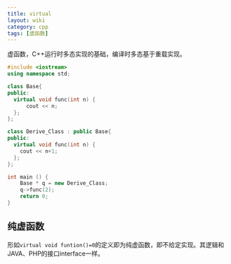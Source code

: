 ```yaml
---
title: virtual
layout: wiki
category: cpp
tags: [虚函数]
---
```


虚函数，C++运行时多态实现的基础，编译时多态基于重载实现。

```cpp
#include <iostream>
using namespace std;

class Base{
public:
  virtual void func(int n) {
      cout << n;
  };
};

class Derive_Class : public Base{
public:
  virtual void func(int n) {
    cout << n+1;
  };
};

int main () {
    Base * q = new Derive_Class;
    q->func(2);
    return 0;
}
```


## 纯虚函数

形如`virtual void funtion()=0`的定义即为纯虚函数，即不给定实现。其逻辑和JAVA、PHP的接口interface一样。
